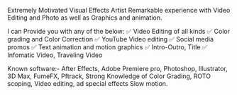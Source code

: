 Extremely Motivated Visual Effects Artist
Remarkable experience with Video Editing and Photo as well as Graphics and animation.

I can Provide you with any of the below:
✅ Video Editing of all kinds
✅ Color grading and Color Correction
✅ YouTube Video editing
✅ Social media promos
✅ Text animation and motion graphics
✅ Intro-Outro, Title
✅ Infomatic Video, Traveling Video

Known software:-
After Effects, Adobe Premiere pro, Photoshop, Illustrator, 3D Max, FumeFX, Pftrack,
Strong Knowledge of Color Grading, ROTO scoping, Video editing, ad special effects Slow motion.
